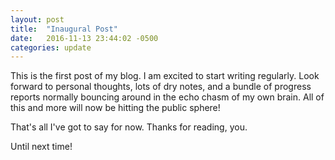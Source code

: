 ```yaml
---
layout: post
title:  "Inaugural Post"
date:   2016-11-13 23:44:02 -0500
categories: update
---
```

This is the first post of my blog. I am excited to start writing regularly. Look
forward to personal thoughts, lots of dry notes, and a bundle of progress
reports normally bouncing around in the echo chasm of my own brain. All of this
and more will now be hitting the public sphere!

That's all I've got to say for now. Thanks for reading, you.

Until next time!
